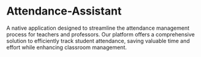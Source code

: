 # Attendance-Assistant
A native application designed to streamline the attendance management process for teachers and professors. Our platform offers a comprehensive solution to efficiently track student attendance, saving valuable time and effort while enhancing classroom management.
